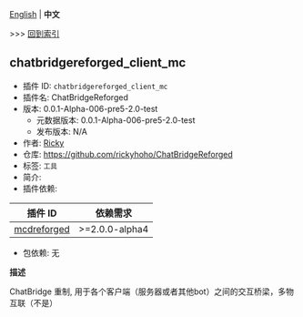 [English](readme.md) | **中文**

\>\>\> [回到索引](/readme-zh_cn.md)

## chatbridgereforged_client_mc

- 插件 ID: `chatbridgereforged_client_mc`
- 插件名: ChatBridgeReforged
- 版本: 0.0.1-Alpha-006-pre5-2.0-test
  - 元数据版本: 0.0.1-Alpha-006-pre5-2.0-test
  - 发布版本: N/A
- 作者: [Ricky](https://github.com/rickyhoho)
- 仓库: https://github.com/rickyhoho/ChatBridgeReforged
- 标签: `工具`
- 简介: 
- 插件依赖:

| 插件 ID | 依赖需求 |
| --- | --- |
| [mcdreforged](https://pypi.org/project//plugins/mcdreforged/readme-zh_cn.md/) | \>=2.0.0-alpha4 |

- 包依赖: 无

**描述**

ChatBridge 重制, 用于各个客户端（服务器或者其他bot）之间的交互桥梁，多物互联（不是）

